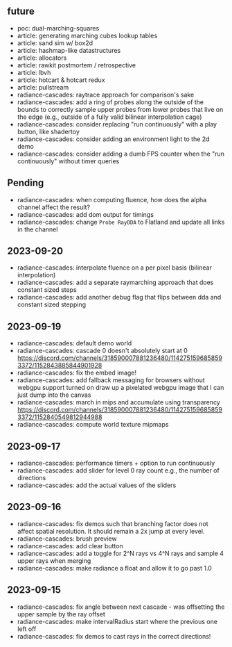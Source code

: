 ## future
- poc: dual-marching-squares
- article: generating marching cubes lookup tables
- article: sand sim w/ box2d
- article: hashmap-like datastructures
- article: allocators
- article: rawkit postmortem / retrospective
- article: lbvh
- article: hotcart & hotcart redux
- article: pullstream
- radiance-cascades: raytrace approach for comparison's sake
- radiance-cascades: add a ring of probes along the outside of the bounds to correctly sample
                     upper probes from lower probes that live on the edge
                     (e.g., outside of a fully valid bilinear interpolation cage)
- radiance-cascades: consider replacing "run continuously" with a play button, like shadertoy
- radiance-cascades: consider adding an environment light to the 2d demo
- radiance-cascades: consider adding a dumb FPS counter when the "run continuously" without
                     timer queries

## Pending
- radiance-cascades: when computing fluence, how does the alpha channel affect the result?
- radiance-cascades: add dom output for timings
- radiance-cascades: change `Probe RayDDA` to Flatland and update all links in the channel

## 2023-09-20
- radiance-cascades: interpolate fluence on a per pixel basis (bilinear interpolation)
- radiance-cascades: add a separate raymarching approach that does constant sized steps
- radiance-cascades: add another debug flag that flips between dda and constant sized stepping
## 2023-09-19
- radiance-cascades: default demo world
- radiance-cascades: cascade 0 doesn't absolutely start at 0
                      https://discord.com/channels/318590007881236480/1142751596858593372/1152843885844901928
- radiance-cascades: fix the embed image!
- radiance-cascades: add fallback messaging for browsers without webgpu support turned on
                     draw up a pixelated webgpu image that I can just dump into the canvas
- radiance-cascades: march in mips and accumulate using transparency
  https://discord.com/channels/318590007881236480/1142751596858593372/1152840549812944988
- radiance-cascades: compute world texture mipmaps
## 2023-09-17
- radiance-cascades: performance timers + option to run continuously
- radiance-cascades: add slider for level 0 ray count e.g., the number of directions
- radiance-cascades: add the actual values of the sliders
## 2023-09-16
- radiance-cascades: fix demos such that branching factor does not affect spatial resolution.
                     It should remain a 2x jump at every level.
- radiance-cascades: brush preview
- radiance-cascades: add clear button
- radiance-cascades: add a toggle for 2^N rays vs 4^N rays and sample 4 upper rays when merging
- radiance-cascades: make radiance a float and allow it to go past 1.0
## 2023-09-15
- radiance-cascades: fix angle between next cascade - was offsetting the upper sample by the ray offset
- radiance-cascades: make intervalRadius start where the previous one left off
- radiance-cascades: fix demos to cast rays in the correct directions!
